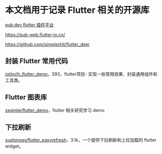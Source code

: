 # 本文档用于记录 Flutter 相关的开源库

[pub.dev flutter 插件平台](https://pub-web.flutter-io.cn/)

https://pub-web.flutter-io.cn/

https://github.com/simplezhli/flutter_deer



## 封装 Flutter 常用代码

[iotjin/jh_flutter_demo](https://github.com/iotjin/jh_flutter_demo)，593，flutter项目- 实现一些常用效果、封装通用组件和工具类。



## Flutter 图表库

[zeqinjie/flutter_demo](https://github.com/zeqinjie/flutter_demo)，flutter 相关研究学习 demo

## 下拉刷新

[xuelongqy/flutter_easyrefresh](https://github.com/xuelongqy/flutter_easyrefresh)，3.1k，一个提供下拉刷新和上拉加载的 flutter widget。